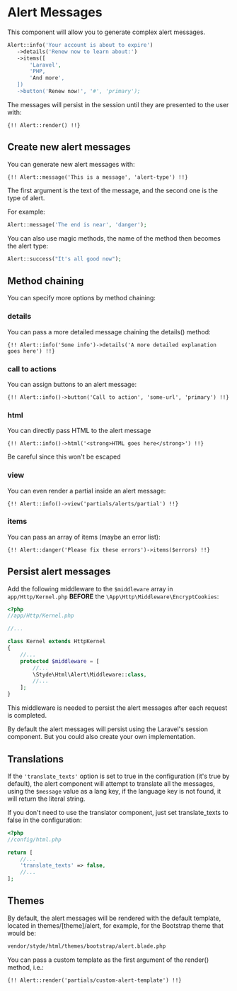 # Alert Messages

This component will allow you to generate complex alert messages.

 ```php
Alert::info('Your account is about to expire')
    ->details('Renew now to learn about:')
    ->items([
        'Laravel',
        'PHP,
        'And more',
    ])
    ->button('Renew now!', '#', 'primary');
```

The messages will persist in the session until they are presented to the user with:

```blade
{!! Alert::render() !!}
```

## Create new alert messages

You can generate new alert messages with:

```blade
{!! Alert::message('This is a message', 'alert-type') !!}
```

The first argument is the text of the message, and the second one is the type of alert.

For example:

```php
Alert::message('The end is near', 'danger');
```

You can also use magic methods, the name of the method then becomes the alert type:

```php
Alert::success("It's all good now");
```

## Method chaining

You can specify more options by method chaining:

### details

You can pass a more detailed message chaining the details() method:

```blade
{!! Alert::info('Some info')->details('A more detailed explanation goes here') !!}
```

### call to actions

You can assign buttons to an alert message:

```blade
{!! Alert::info()->button('Call to action', 'some-url', 'primary') !!}
```

### html

You can directly pass HTML to the alert message

```blade
{!! Alert::info()->html('<strong>HTML goes here</strong>') !!}
```

Be careful since this won't be escaped

### view

You can even render a partial inside an alert message:

```blade
{!! Alert::info()->view('partials/alerts/partial') !!}
```

### items

You can pass an array of items (maybe an error list):

```blade
{!! Alert::danger('Please fix these errors')->items($errors) !!}
```

## Persist alert messages

Add the following middleware to the `$middleware` array in `app/Http/Kernel.php` **BEFORE** the `\App\Http\Middleware\EncryptCookies`:

```php
<?php
//app/Http/Kernel.php

//...

class Kernel extends HttpKernel
{
    //...
    protected $middleware = [
        //...
        \Styde\Html\Alert\Middleware::class,
        //...
    ];
}
```

This middleware is needed to persist the alert messages after each request is completed.

By default the alert messages will persist using the Laravel's session component. But you could also create your own implementation.

## Translations

If the `'translate_texts'` option is set to true in the configuration (it's true by default), the alert component will attempt to translate all the messages, using the `$message` value as a lang key, if the language key is not found, it will return the literal string.

If you don't need to use the translator component, just set translate_texts to false in the configuration:

```php
<?php
//config/html.php

return [
    //...
    'translate_texts' => false,
    //...
];
```

## Themes

By default, the alert messages will be rendered with the default template, located in themes/[theme]/alert, for example, for the Bootstrap theme that would be:

```bash
vendor/styde/html/themes/bootstrap/alert.blade.php
```

You can pass a custom template as the first argument of the render() method, i.e.:

```blade
{!! Alert::render('partials/custom-alert-template') !!}
```
